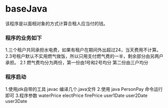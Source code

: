# baseJava
该程序是以面相对象的方式计算合租人应当付的钱。
### 程序的业务如下
1.三个租户共同承担水电费，如果有租户在期间外出超过24，当天费用不计算。
2.3号租户默认不实用燃气做饭，所以只用支付燃气费的一半，剩余部分由另两户承担。
2.1 燃气费均分为两份，第一份由1号和2号均分 第二份由三户均分

### 程序启动
1.使用jdk自带的工具 javac 编译几个.java文件 
2.使用 java PersonPay 命令运行即可
3.程序参数 waterPrice electPrice firePrice user1Date user2Date user3Date

